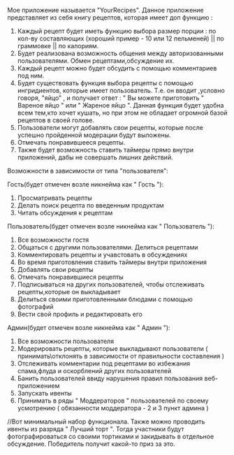 Мое приложение называется "YourRecipes". Данное приложение представляет из себя книгу рецептов, которая имеет доп функцию :

1. Каждый рецепт будет иметь функцию выбора размер порции : по кол-ву составляющих (хороший пример - 10 или 12 пельменей) || по граммовке || по калориям.
2. Будет реализована возможность общения между авторизованными пользователями. Обмен рецептами,обсуждение их.
3. Каждый рецепт можно будет обсудить с помощью комментариев под ним.
4. Будет существовать функция выбора рецепты с помощью ингридиентов, которые имеет пользователь. Т.е. он вводит ,условно говоря, "яйцо" , и получает ответ : " Вы можете приготовить " Вареное яйцо " или " Жареное яйцо ". Данная функция будет удобна всем тем,кто хочет кушать, но при этом не обладает огромной базой рецептов в своей голове.
5. Пользователи могут добавлять свои рецепты, которые после успешно пройденной модерации будут выложены.
6. Отмечать понравившееся рецепты.
7. Также будет возможность ставить таймеры прямо внутри приложений, дабы не совершать лишних действий.

Возможности в зависимости от типа "пользователя":

Гость(будет отмечен возле никнейма как " Гость "):

1. Просматривать рецепты
2. Делать поиск рецепта по введенным продуктам
3. Читать обсуждения к рецептам

Пользователь(будет отмечен возле никнейма как " Пользователь "):

1. Все возможности гостя
2. Общаться с другими пользователями. Делиться рецептами
3. Комментировать рецепты и учавстовать в обсуждениях
4. Во время приготовления ставить таймеры внутри приложения
5. Добавлять свои рецепты
6. Отмечать понравившиеся рецепты
7. Подписываться на других пользователей, чтобы отслеживать рецепты,которые он выкладывает
8. Делиться своими приготовленными блюдами с помощью фотографий
9. Вести свой профиль и редактировать его

Админ(будет отмечен возле никнейма как " Админ "):

1. Все возможности пользователя
2. Модерировать рецепты, которые выкладывают пользователи ( принимать\отклонять в зависимости от правильности составления )
3. Отслеживать комментарии под рецептами во избежания спама,флуда и оскорблений других пользователей
4. Банить пользователей ввиду нарушения правил пользования веб-приложением
5. Запускать ивенты
6. Принимать в ряды " Моддераторов " пользователей по своему усмотрению ( обязанности моддератора - 2 и 3 пункт админа )


//Вот минимальный набор функционала. Также можно проводить ивенты из разряда " Лучший торт ". Тогда участники будут фотографироваться со своими тортиками и закидывать в отдельное обсуждение. Победитель получит какой-то приз за это.
